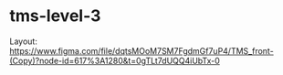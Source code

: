 ﻿# tms-level-3
Layout: https://www.figma.com/file/dqtsMOoM7SM7FgdmGf7uP4/TMS_front-(Copy)?node-id=617%3A1280&t=0gTLt7dUQQ4iUbTx-0
